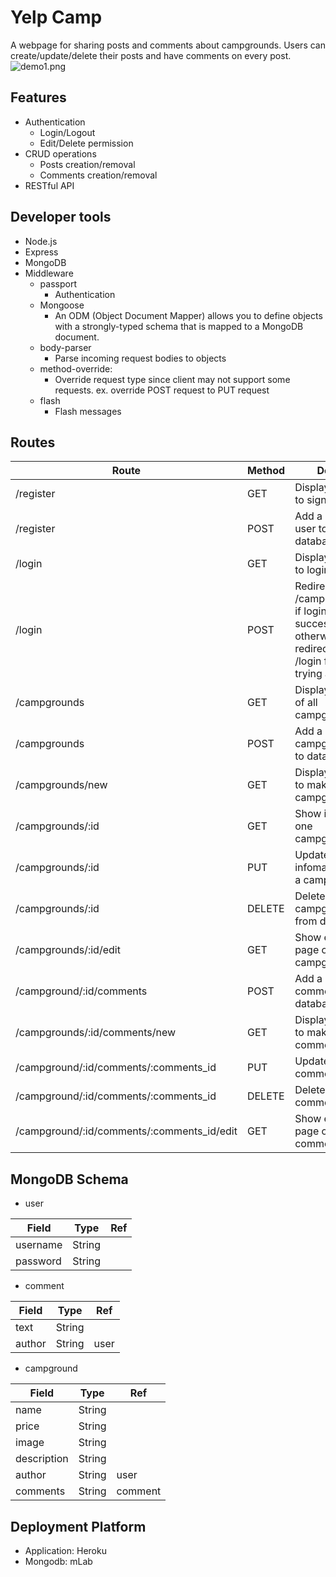 # Yelp Camp
A webpage for sharing posts and comments about campgrounds. Users can create/update/delete their posts and have comments on every post.
![demo1.png](https://github.com/lanlanblue/yelp-camp/blob/master/demo1.png)

## Features
- Authentication
  - Login/Logout
  - Edit/Delete permission
- CRUD operations
  - Posts creation/removal
  - Comments creation/removal
- RESTful API

## Developer tools
- Node.js
- Express
- MongoDB
- Middleware
  - passport
    - Authentication
  - Mongoose
    - An ODM (Object Document Mapper) allows you to define objects with a strongly-typed schema that is mapped to a MongoDB document.
  - body-parser
    - Parse incoming request bodies to objects
  - method-override:
    - Override request type since client may not support some requests. ex. override POST request to PUT request
  - flash
    - Flash messages
## Routes

Route                          | Method | Desc 
---------- | ------ | ---- 
/register                     | GET    | Display a form to sign up|
/register                     | POST   | Add a new user to database|
 |/login                        | GET    | Display a form to login
/login                        | POST   | Redirect to /campgrounds if login successfully, otherwise, redirect to /login for trying again
/campgrounds                  | GET    | Display a list of all campgrounds
/campgrounds                  | POST   | Add a new campground to database
/campgrounds/new              | GET    | Display a form to make a new campground
/campgrounds/:id              | GET    | Show info of one campground
/campgrounds/:id              | PUT    | Update infomation of a campground
/campgrounds/:id         | DELETE    | Delete a campground from database
/campgrounds/:id/edit         | GET    | Show edit page of a campground
/campground/:id/comments      | POST   | Add a new comment to database
/campgrounds/:id/comments/new | GET    | Display a form to make a new comments
/campground/:id/comments/:comments_id     | PUT   | Update a comment
/campground/:id/comments/:comments_id     | DELETE   | Delete a comment
/campground/:id/comments/:comments_id/edit     | GET   | Show edit page of a comment

## MongoDB Schema
- user

Field     | Type             | Ref
----------|------------------|----------
username             | String    | |
password            | String    | |
- comment

Field     | Type             | Ref
----------|------------------|----------
text             | String    | |
author            | String    | user |
- campground

Field     | Type             | Ref
----------|------------------|----------
name             | String    | |
price            | String    | |
image            | String    | |
description      | String    | |
author           | String    | user
comments         | String    | comment |

## Deployment Platform
- Application: Heroku
- Mongodb: mLab

